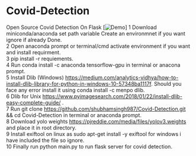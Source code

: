   
# Covid-Detection
Open Source Covid Detection On Flask
[![Demo]({https://i.imgur.com/nUxPDP1.gifv})]
1 Download miniconda/anaconda set path variable Create an environmnet if you want ignore if already Done.<br>
2 Open anaconda prompt or terminal/cmd activate environment if you want and install requirment.<br>
3 pip install -r requiements.<br>
4 Run conda install -c anaconda tensorflow-gpu in terminal or anacona prompt.<br>
5 Install Dlib (Windows) https://medium.com/analytics-vidhya/how-to-install-dlib-library-for-python-in-windows-10-57348ba1117f. 
  Should you face any error install it using conda install -c menpo dlib.<br>
6 Dlib for Unix https://www.pyimagesearch.com/2018/01/22/install-dlib-easy-complete-guide/ .<br>
7 Run git clone https://github.com/shubhamsingh987/Covid-Detection.git && cd Covid-Detection in terminal or anaconda prompt. <br>
8 Download yolo weights https://pjreddie.com/media/files/yolov3.weights and place it in root directory.<br>
9 Install exiftool on linux as sudo apt-get install -y exiftool for windows i have included the file so ignore.<br>
10 Finally run python main.py to run flask server for covid detection.<br>
